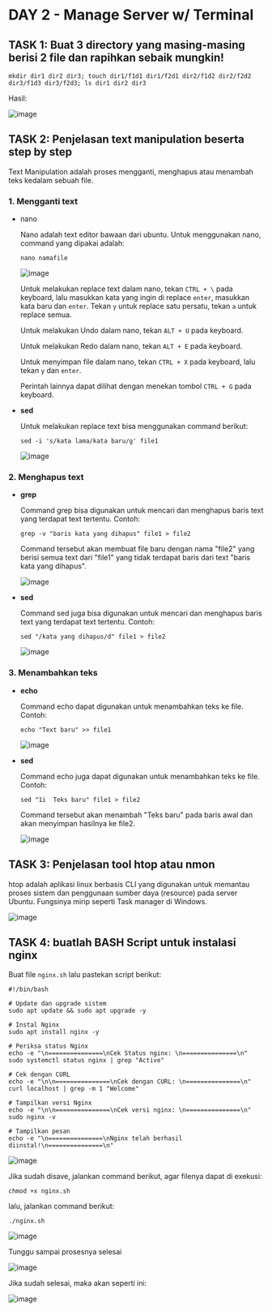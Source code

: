 # DAY 2 - Manage Server w/ Terminal

## TASK 1: Buat 3 directory yang masing-masing berisi 2 file dan rapihkan sebaik mungkin!

```
mkdir dir1 dir2 dir3; touch dir1/f1d1 dir1/f2d1 dir2/f1d2 dir2/f2d2 dir3/f1d3 dir3/f2d3; ls dir1 dir2 dir3

```

Hasil: 

![image](https://github.com/fadil05me/devops20-dumbways-AhmadFadillah/assets/45775729/8c15fa41-e06e-4375-9183-7a8c821eb406)


## TASK 2: Penjelasan text manipulation beserta step by step

Text Manipulation adalah proses mengganti, menghapus atau menambah teks kedalam sebuah file.

### 1. Mengganti text


  - nano
  
    Nano adalah text editor bawaan dari ubuntu.
    Untuk menggunakan nano, command yang dipakai adalah:
    ```
    nano namafile
    
    ```
  
    ![image](https://github.com/fadil05me/devops20-dumbways-AhmadFadillah/assets/45775729/e875f081-4461-473d-957c-9444fef094cb)
  
  
    Untuk melakukan replace text dalam nano, tekan ```CTRL + \``` pada keyboard, lalu masukkan kata yang ingin di replace ```enter```, masukkan kata baru dan ```enter```. Tekan ```y``` untuk replace satu persatu, tekan ```a``` untuk replace semua.
  
    Untuk melakukan Undo dalam nano, tekan ```ALT + U``` pada keyboard.
    
    Untuk melakukan Redo dalam nano, tekan ```ALT + E``` pada keyboard.
    
    Untuk menyimpan file dalam nano, tekan ```CTRL + X``` pada keyboard, lalu tekan ```y``` dan ```enter```.
    
    Perintah lainnya dapat dilihat dengan menekan tombol ```CTRL + G``` pada keyboard.
    
  - **sed**
  
    Untuk melakukan replace text bisa menggunakan command berikut:
    ```
    sed -i 's/kata lama/kata baru/g' file1
    
    ```
  
    ![image](https://github.com/fadil05me/devops20-dumbways-AhmadFadillah/assets/45775729/494cdde3-ad71-4eca-9e9b-0cac6ce5d99b)


### 2. Menghapus text

  - **grep**

    Command grep bisa digunakan untuk mencari dan menghapus baris text yang terdapat text tertentu. Contoh:
    ```
    grep -v "baris kata yang dihapus" file1 > file2
    
    ```
    
    Command tersebut akan membuat file baru dengan nama "file2" yang berisi semua text dari "file1" yang tidak terdapat baris dari text "baris kata yang dihapus".
    
    ![image](https://github.com/fadil05me/devops20-dumbways-AhmadFadillah/assets/45775729/2fdb10d3-7098-44ce-8380-114c306ee5a6)

  - **sed**

    Command sed juga bisa digunakan untuk mencari dan menghapus baris text yang terdapat text tertentu. Contoh:
    ```
    sed "/kata yang dihapus/d" file1 > file2
    
    ```

    ![image](https://github.com/fadil05me/devops20-dumbways-AhmadFadillah/assets/45775729/3f2a3220-5009-4662-9261-7ac7f96618b9)

    
### 3. Menambahkan teks

  - **echo**
    
    Command echo dapat digunakan untuk menambahkan teks ke file. Contoh:
    ```
    echo "Text baru" >> file1
    
    ```
    
    ![image](https://github.com/fadil05me/devops20-dumbways-AhmadFadillah/assets/45775729/1a1f9d1a-866c-416d-973e-058ad2347c0a)

    
  - **sed**

    Command echo juga dapat digunakan untuk menambahkan teks ke file. Contoh:
    
    ```
    sed "1i  Teks baru" file1 > file2
    
    ```
    Command tersebut akan menambah "Teks baru" pada baris awal dan akan menyimpan hasilnya ke file2.

    ![image](https://github.com/fadil05me/devops20-dumbways-AhmadFadillah/assets/45775729/142911b8-2e5a-45f5-83ef-3a352f7935d4)


## TASK 3: Penjelasan tool htop atau nmon

htop adalah aplikasi linux berbasis CLI yang digunakan untuk memantau proses sistem dan penggunaan sumber daya (resource) pada server Ubuntu. Fungsinya mirip seperti Task manager di Windows.

![image](https://github.com/fadil05me/devops20-dumbways-AhmadFadillah/assets/45775729/9d458fed-cf08-4cd5-8e67-c56e33c62a0a)


## TASK 4: buatlah BASH Script untuk instalasi nginx


Buat file ```nginx.sh``` lalu pastekan script berikut:


```
#!/bin/bash

# Update dan upgrade sistem
sudo apt update && sudo apt upgrade -y

# Instal Nginx
sudo apt install nginx -y

# Periksa status Nginx
echo -e "\n===============\nCek Status nginx: \n===============\n"
sudo systemctl status nginx | grep "Active"

# Cek dengan CURL
echo -e "\n\n===============\nCek dengan CURL: \n===============\n"
curl localhost | grep -m 1 "Welcome"

# Tampilkan versi Nginx
echo -e "\n\n===============\nCek versi nginx: \n===============\n"
sudo nginx -v

# Tampilkan pesan
echo -e "\n===============\nNginx telah berhasil diinstal!\n===============\n"
```

![image](https://github.com/fadil05me/devops20-dumbways-AhmadFadillah/assets/45775729/4fae5ef7-5e5b-4901-81cd-9072ee688bd1)


Jika sudah disave, jalankan command berikut, agar filenya dapat di exekusi:
```
chmod +x nginx.sh
```

lalu, jalankan command berikut:
```
./nginx.sh
```

![image](https://github.com/fadil05me/devops20-dumbways-AhmadFadillah/assets/45775729/8cccf88b-8a1b-4ddb-b29a-6de67441e137)

Tunggu sampai prosesnya selesai

![image](https://github.com/fadil05me/devops20-dumbways-AhmadFadillah/assets/45775729/96fe91fb-5ede-41b1-8e07-952fa02aff8a)

Jika sudah selesai, maka akan seperti ini:

![image](https://github.com/fadil05me/devops20-dumbways-AhmadFadillah/assets/45775729/a7344df1-c18a-48c6-8515-e46dbd25ee78)
